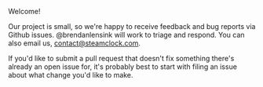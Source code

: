 Welcome!

Our project is small, so we're happy to receive feedback and bug reports via Github issues. @brendanlensink will work to triage and respond. You can also email us, contact@steamclock.com.

If you'd like to submit a pull request that doesn't fix something there's already an open issue for, it's probably best to start with filing an issue about what change you'd like to make.

